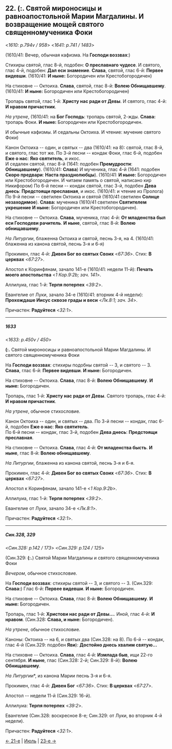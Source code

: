
## 22. (:. Святой мироносицы и равноапостольной Марии Магдалины. И возвращение мощей святого священномученика Фоки

<*1610: p.794v / 958*>
<*1641: p.741 / 1483*>

(1610/41: Вечер, обычная кафизма. На **Господи воззвах**:)

Стихиры святой, глас 8-й, подобен: **О преславнаго чудесе**. И святого, глас 4-й, 
подобен: **Дал еси знамение**. **Слава**, святой, глас 6-й: **Первее видевши**. 
(1610/41: **И ныне:** Богородичен или Крестобогородичен)

На стиховне -- Октоиха. **Слава**, святой, глас 8-й: **Волею Обнищавшему**.
(1610/41: **И ныне:** Богородичен или Крестобогородичен)

Тропарь святой, глас 1-й: **Христу нас ради от Девы**. 
И святого, глас 4-й: **И нравом причастник**.

*На утрене*, (1610/41: на **Бог Господь**: тропарь святой, 2-жды. 
**Слава:** тропарь Фоки. **И ныне:** Богородичен или Крестобогородичен.

И обычные кафизмы. И седальны Октоиха. И чтение: мучение святого Фоки)

Канон Октоиха -- один, и святых -- два (1610/41: на 8): святой, глас 8-й, и святого, глас тот же. 
По 3-й песни -- кондак Фоки, глас 6-й, подобен **Еже о нас**: **Яко святитель**, и икос.  
И седален святой, глас 8-й (1641: подобен **Премудрости**: **Обнищавшему**). 
(1610/41: **Слава**) И мученика, глас 4-й  (1641: подобен **Скоро предвари**: **Наста празднолюбцы**). 
(1610/41: **И ныне:** Богородичен или Крестобогородичен. И читаем память о святой, написано кир Никифором)
По 6-й песни -- кондак святой, глас 3-й, подобен **Дева днесь**: **Предстоящи преславная**, и икос. 
(1610/41: и чтение из Пролога)
По 9-й песни -- светилен Октоиха и святой (1610/41 светилен **Солнце незаходимое**). 
**Слава:** мученика  (1610/41 светилен **Святителем укрешение**  **И ныне:** Богородичен или Крестобогородичен).  

На стиховне -- Октоиха. **Слава**, мученика, глас 4-й: **От младенства был еси Господеви рачитель**.
**И ныне**, святой, глас 8-й: **Волею обнищавшему**. 

*На Литургии*, блаженна Октоиха и святой, песнь 3-я, на 4.
(1610/41: блаженна из канона святой, песнь 3-я и 6-я)

Прокимен, глас 4-й: **Дивен Бог во святых Своих** <*67:36*>. Стих: **В церквах** <*67:27*>. 

Апостол к Коринфянам, зачало 141-е (1610/41: недели 11-й): 
**Печать моего апостольства** <*1 Кор.9:2b; зач. 141*>. 

Аллилуиа, глас 1-й: **Терпя потерпех** <*39:2*>.

Евангелие от Луки, зачало 34-е  (1610/41: вторник 4-й недели): 
**Прохождаше Иисус сквозе грады и веси** <*Лк.8:1; зач. 34*>.

Причастен: **Радуйтеся** <*32:1*>.

---

##### 1633

<*1633: p.450v / 450*>

**(:.** Святой мироносицы и равноапостольной Марии Магдалины. И святого священномученика Фоки

На **Господи воззвах**: стихиры подобны святой -- 3, и святого -- 3.
**Слава**, глас 6-й: **Первее видевши**. **И ныне:** Богородичен.

На стиховне -- Октоиха. **Слава**, глас 8-й: **Волею Обнищавшему**. **И ныне:** Богородичен.

Тропарь, глас 1-й: **Христу нас ради от Девы**.
Святого тропарь, глас 4-й: **И нравом причастник**.

*На утрене*, обычное стихословие. 

Канон Октоиха -- один, и святых -- два.
По 3-й песни -- кондак, глас 6-й, подобен **Еже о нас**: **Яко святитель**.  
По 6-й песни -- кондак, глас 3-й, подобен **Дева днесь**: **Предстоящи преславная**.

На стиховне -- Октоиха. **Слава**, глас 4-й: **От младенства бысть**.
**И ныне**, глас 8-й: **Волею обнищавшему**.

*На Литургии*, блаженна из канона святой, песнь 3-я и 6-я.

Прокимен, глас 4-й: **Дивен Бог во святых Своих** <*67:36*>. Стих: **В церквах** <*67:27*>.

Апостол к Коринфянам, зачало 141-е <*1 Кор.9:2b*>.

Аллилуиа, глас 1-й: **Терпя потерпех** <*39:2*>.

Евангелие от Луки, зачало 34-е <*Лк.8:1*>.

Причастен: **Радуйтеся** <*32:1*>.

---

##### Син.328, 329

<*Син.328: p.142 / 173*>
<*Син.329: p.124 / 125*>

(Син.329: **(:.**) Святой Марии Магдалины и святого священномученика Фоки

*Вечером*, обычное стихословие. 

На **Господи воззвах**: стихиры святой -- 3, и святого -- 3. 
(Син.329: **Слава:**) Глас 6-й: **Первее видевши**. 
**И ныне:** Богородичен.

На стиховне -- Октоиха. **Слава**, глас 8-й: **Волею Обнищавшему**. **И ныне:** Богородичен.

Тропарь, глас 1-й: **Христови нас ради от Девы...**. 
Иной, глас 4-й: **И нравом**.
(Син.328: **Слава, и ныне:** Богородичен). 

*На утрене*, обычное стихословие. 

Каноны: Октоиха -- на 6, и святых два (Син.328: на 8). 
По 6-й -- кондак, глас 4-й (Син.329: подобен **Яви**): **Достойно днесь хвалим святую...** 

На стиховне -- Октоиха. **Слава**, глас 4-й: **Измлада быв**, ищи 22-го сентября. 
**И ныне**, глас (Син.328: 2-й; Син.329: 8-й): **Волею Обнищавшему**. 

*На Литургии**, из канона Марии песнь 3-я и 6-я.

Прокимен, глас 4-й: **Дивен Бог** <*67:36*>. Стих: **В церквах** <*67:27*>.

Апостол -- недели 11-й (Син.329: 16-й).

Аллилуиа: **Терпя потерпех** <*39:2*>.

Евангелие (Син.328: воскресное 8-е; Син.329: от Луки, во вторник 4-й недели).

Причастен: **Радуйтеся** <*32:1*>.

[← 21-е](07_21_SAB.ru.md) | [Июль](README.md#22-й) | [23-е →](07_23_SAB.ru.md)
